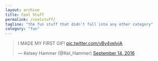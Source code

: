 ```yaml
---
layout: archive
title: Cool Stuff
permalink: /coolstuff/
tagline: "the fun stuff that didn't fall into any other category"
category: "fun"
---
```

<blockquote class="twitter-tweet" data-lang="en"><p lang="en" dir="ltr">I MADE MY FIRST GIF! <a href="https://t.co/vBy4velvjA">pic.twitter.com/vBy4velvjA</a></p>&mdash; Kelsey Hammer (@Kel_Hammer) <a href="https://twitter.com/Kel_Hammer/status/775871829500125184">September 14, 2016</a></blockquote>
<script async src="//platform.twitter.com/widgets.js" charset="utf-8"></script>